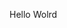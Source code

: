 Hello Wolrd










































































































































































































































































































































































































































































































































































































































































































































































































































































































































































































































































